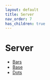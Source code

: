 ```yaml
---
layout: default
title: Server
nav_order: 7
has_children: true
---
```

# Server
- [Bars](bars/)
- [Base](base/)
- [Dots](dots/)